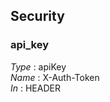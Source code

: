 
<a name="securityscheme"></a>
## Security

<a name="api_key"></a>
### api_key
*Type* : apiKey  
*Name* : X-Auth-Token  
*In* : HEADER




